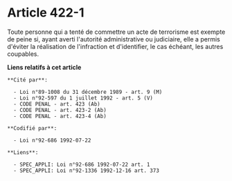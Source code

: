 # Article 422-1

Toute personne qui a tenté de commettre un acte de terrorisme est exempte de peine si, ayant averti l'autorité administrative
ou judiciaire, elle a permis d'éviter la réalisation de l'infraction et d'identifier, le cas échéant, les autres coupables.

**Liens relatifs à cet article**

	**Cité par**:

	  - Loi n°89-1008 du 31 décembre 1989 - art. 9 (M)
	  - Loi n°92-597 du 1 juillet 1992 - art. 5 (V)
	  - CODE PENAL - art. 423 (Ab)
	  - CODE PENAL - art. 423-2 (Ab)
	  - CODE PENAL - art. 423-4 (Ab)

	**Codifié par**:

	  - Loi n°92-686 1992-07-22

	**Liens**:

	  - SPEC_APPLI: Loi n°92-686 1992-07-22 art. 1
	  - SPEC_APPLI: Loi n°92-1336 1992-12-16 art. 373
